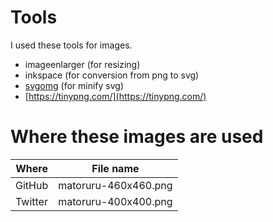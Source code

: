 # Tools

I used these tools for images.

- imageenlarger (for resizing)
- inkspace (for conversion from png to svg)
- [svgomg](https://jakearchibald.github.io/svgomg/) (for minify svg)
- [https://tinypng.com/](https://tinypng.com/)

# Where these images are used

| Where | File name |
|---|---|
| GitHub | matoruru-460x460.png |
| Twitter | matoruru-400x400.png |
